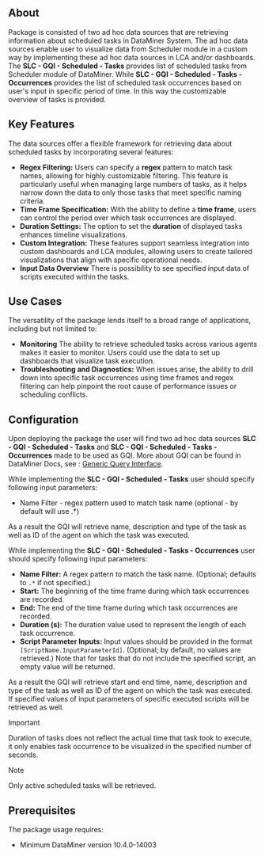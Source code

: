 ## About
Package is consisted of two ad hoc data sources that are retrieving information about scheduled tasks in DataMiner System. The ad hoc data sources enable user to visualize data from Scheduler module in a custom way by implementing these ad hoc data sources in LCA and/or dashboards.
The **SLC - GQI - Scheduled - Tasks** provides list of scheduled tasks from Scheduler module of DataMiner. While **SLC - GQI - Scheduled - Tasks - Occurrences** provides the list of scheduled task occurrences based on user's input in specific period of time. In this way the customizable overview of tasks is provided.

## Key Features
The data sources offer a flexible framework for retrieving data about scheduled tasks by incorporating several features:

- **Regex Filtering:** Users can specify a **regex** pattern to match task names, allowing for highly customizable filtering. This feature is particularly useful when managing large numbers of tasks, as it helps narrow down the data to only those tasks that meet specific naming criteria.
- **Time Frame Specification:** With the ability to define a **time frame**, users can control the period over which task occurrences are displayed.
- **Duration Settings:** The option to set the **duration** of displayed tasks enhances timeline visualizations. 
- **Custom Integration:** These features support seamless integration into custom dashboards and LCA modules, allowing users to create tailored visualizations that align with specific operational needs.
- **Input Data Overview** There is possibility to see specified input data of scripts executed within the tasks.

## Use Cases 

The versatility of the package lends itself to a broad range of applications, including but not limited to:

- **Monitoring** The ability to retrieve scheduled tasks across various agents makes it easier to monitor. Users could use the data to set up dashboards that visualize task execution.
- **Troubleshooting and Diagnostics:** When issues arise, the ability to drill down into specific task occurrences using time frames and regex filtering can help pinpoint the root cause of performance issues or scheduling conflicts.

## Configuration 

Upon deploying the package the user will find two ad hoc data sources **SLC - GQI - Scheduled - Tasks**  and  **SLC - GQI - Scheduled - Tasks - Occurrences** made to be used as GQI. More about GQI can be found in DataMiner Docs, see : [Generic Query Interface](https://docs.dataminer.services/user-guide/Advanced_Modules/Dashboards_and_Low_Code_Apps/GQI/About_GQI.html).

While implementing the **SLC - GQI - Scheduled - Tasks** user should specify following input parameters:
- Name Filter - regex pattern used to match task name (optional - by default will use .*)

As a result the GQI will retrieve name, description and type of the task as well as ID of the agent on which the task was executed.

While implementing the **SLC - GQI - Scheduled - Tasks - Occurrences**  user should specify following input parameters:
- **Name Filter:** A regex pattern to match the task name. (Optional; defaults to `.*` if not specified.)
- **Start:** The beginning of the time frame during which task occurrences are recorded.
- **End:** The end of the time frame during which task occurrences are recorded.
- **Duration (s):** The duration value used to represent the length of each task occurrence.
- **Script Parameter Inputs:** Input values should be provided in the format `[ScriptName.InputParameterId]`. (Optional; by default, no values are retrieved.) Note that for tasks that do not include the specified script, an empty value will be returned.

As a result the GQI will retrieve start and end time, name, description and type of the task as well as ID of the agent on which the task was executed. If specified values of input parameters of specific executed scripts will be retrieved as well.

> [!IMPORTANT]
> Duration of tasks does not reflect the actual time that task took to execute, it only enables task occurrence to be visualized in the specified number of seconds.

> [!NOTE]
> Only active scheduled tasks will be retrieved.

## Prerequisites

The package usage requires:
- Minimum DataMiner version 10.4.0-14003

